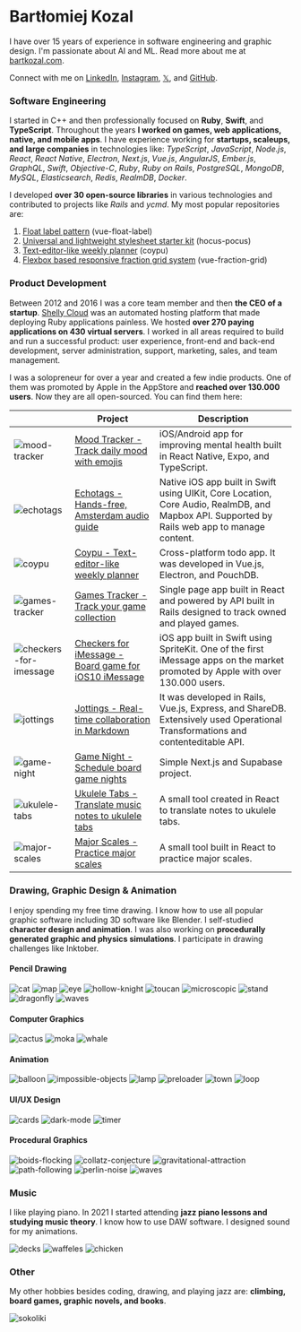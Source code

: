 # Bartłomiej Kozal

I have over 15 years of experience in software engineering and graphic design. I'm passionate about AI and ML. Read more about me at [bartkozal.com](https://bartkozal.com/).

Connect with me on [LinkedIn](https://www.linkedin.com/in/bartkozal/), [Instagram](https://www.instagram.com/bartkozal/), [𝕏](https://x.com/bartkozal), and [GitHub](https://github.com/bartkozal).

### Software Engineering

I started in C++ and then professionally focused on **Ruby**, **Swift**, and **TypeScript**. Throughout the years **I worked on games, web applications, native, and mobile apps**. I have experience working for **startups, scaleups, and large companies** in technologies like: _TypeScript_, _JavaScript_, _Node.js_, _React_, _React Native_, _Electron_, _Next.js_, _Vue.js_, _AngularJS_, _Ember.js_, _GraphQL_, _Swift_, _Objective-C_, _Ruby_, _Ruby on Rails_, _PostgreSQL_, _MongoDB_, _MySQL_, _Elasticsearch_, _Redis_, _RealmDB_, _Docker_.

I developed **over 30 open-source libraries** in various technologies and contributed to projects like _Rails_ and _ycmd_. My most popular repositories are:
1. [Float label pattern](https://github.com/bartkozal/vue-float-label) (vue-float-label)
2. [Universal and lightweight stylesheet starter kit](https://github.com/bartkozal/hocus-pocus) (hocus-pocus)
3. [Text-editor-like weekly planner](https://github.com/bartkozal/coypu) (coypu)
4. [Flexbox based responsive fraction grid system](https://github.com/bartkozal/vue-fraction-grid) (vue-fraction-grid)

### Product Development

Between 2012 and 2016 I was a core team member and then **the CEO of a startup**. [Shelly Cloud](https://shellycloud.com/) was an automated hosting platform that made deploying Ruby applications painless. We hosted **over 270 paying applications on 430 virtual servers**. I worked in all areas required to build and run a successful product: user experience, front-end and back-end development, server administration, support, marketing, sales, and team management.

I was a solopreneur for over a year and created a few indie products. One of them was promoted by Apple in the AppStore and **reached over 130.000 users**. Now they are all open-sourced. You can find them here:

|  | Project | Description |
|------|---------|-------------|
| ![mood-tracker](https://github.com/bartkozal/bartkozal/assets/127219/a4909a11-2d1d-40f0-9d53-fae7ac3b51ce) | [Mood Tracker - Track daily mood with emojis](https://github.com/bartkozal/mood-tracker) | iOS/Android app for improving mental health built in React Native, Expo, and TypeScript. |
| ![echotags](https://github.com/bartkozal/bartkozal/assets/127219/0e2cf79c-2acc-4afd-af68-a2ce809dada3) | [Echotags - Hands-free, Amsterdam audio guide](https://github.com/bartkozal/echotags) | Native iOS app built in Swift using UIKit, Core Location, Core Audio, RealmDB, and Mapbox API. Supported by Rails web app to manage content. |
| ![coypu](https://github.com/bartkozal/bartkozal/assets/127219/0fc3f068-7ef8-4c16-916c-1c893fbce46b) | [Coypu - Text-editor-like weekly planner](https://github.com/bartkozal/coypu) | Cross-platform todo app. It was developed in Vue.js, Electron, and PouchDB. |
| ![games-tracker](https://github.com/bartkozal/bartkozal/assets/127219/0e4bd06a-ee2d-41e9-98bd-cdda8780b0ce) | [Games Tracker - Track your game collection](https://github.com/bartkozal/games-tracker) | Single page app built in React and powered by API built in Rails designed to track owned and played games. |
| ![checkers-for-imessage](https://github.com/bartkozal/bartkozal/assets/127219/7f2ebc43-3494-4b26-a233-526b29f970fe) | [Checkers for iMessage - Board game for iOS10 iMessage](https://github.com/bartkozal/checkers) | iOS app built in Swift using SpriteKit. One of the first iMessage apps on the market promoted by Apple with over 130.000 users. |
| ![jottings](https://github.com/bartkozal/bartkozal/assets/127219/b0a357bd-6f5f-4b32-bb30-df3d63b0d4a6) | [Jottings - Real-time collaboration in Markdown](https://github.com/bartkozal/jottings) | It was developed in Rails, Vue.js, Express, and ShareDB. Extensively used Operational Transformations and contenteditable API. |
| ![game-night](https://github.com/bartkozal/bartkozal/assets/127219/f969fe22-b0e6-4b0b-9917-acf1a41f9b28) | [Game Night - Schedule board game nights](https://github.com/bartkozal/game-night) | Simple Next.js and Supabase project. |
| ![ukulele-tabs](https://github.com/bartkozal/bartkozal/assets/127219/cdfa7639-9d9f-4463-a740-bd776e205767) | [Ukulele Tabs - Translate music notes to ukulele tabs](https://ukulele-tabs.bartkozal.com/) | A small tool created in React to translate notes to ukulele tabs. |
| ![major-scales](https://github.com/bartkozal/bartkozal/assets/127219/dac0ab51-cd26-4e20-b25a-a569605029ee) | [Major Scales - Practice major scales](https://major-scales.bartkozal.com/) | A small tool built in React to practice major scales. |

### Drawing, Graphic Design & Animation

I enjoy spending my free time drawing. I know how to use all popular graphic software including 3D software like Blender. I self-studied **character design and animation**. I was also working on **procedurally generated graphic and physics simulations**. I participate in drawing challenges like Inktober.

#### Pencil Drawing

![cat](https://github.com/bartkozal/bartkozal/assets/127219/829bd621-9963-479f-bcf7-1e90a65615c7)
![map](https://github.com/bartkozal/bartkozal/assets/127219/5b0260fb-7089-464c-b7ed-2fb37773503f)
![eye](https://github.com/bartkozal/bartkozal/assets/127219/7cd09ddd-a839-47ab-b750-b2ecd313ae86)
![hollow-knight](https://github.com/bartkozal/bartkozal/assets/127219/b8c2d9a6-7160-4b2d-bec6-def7bb9993db)
![toucan](https://github.com/bartkozal/bartkozal/assets/127219/8eafdbd4-fd06-47c8-bf44-5bad0c9e09f9)
![microscopic](https://github.com/bartkozal/bartkozal/assets/127219/e14d9a03-f830-4cda-be46-673bc39ada70)
![stand](https://github.com/bartkozal/bartkozal/assets/127219/a6d08f91-b7a9-4573-91ba-e94fe9ae6b01)
![dragonfly](https://github.com/bartkozal/bartkozal/assets/127219/154f7ef7-7b97-4fae-81b6-bcb9a958b8ad)
![waves](https://github.com/bartkozal/bartkozal/assets/127219/87eee1ac-ea4b-4b29-8ca2-ac6b84103c8d)


#### Computer Graphics

![cactus](https://github.com/bartkozal/bartkozal/assets/127219/dd1fbcaf-ec46-425d-86ac-5e64841d9e36)
![moka](https://github.com/bartkozal/bartkozal/assets/127219/e4a055b8-396d-4031-bacd-930f30336bd5)
![whale](https://github.com/bartkozal/bartkozal/assets/127219/01a50b07-62f7-4f3b-ae44-fd1121a5523f)

#### Animation

![balloon](https://github.com/bartkozal/bartkozal/assets/127219/3de282d9-dee3-4586-9e5f-b89f3421009e)
![impossible-objects](https://github.com/bartkozal/bartkozal/assets/127219/e7a70232-bac5-4ac8-9e90-7d996d83af07)
![lamp](https://github.com/bartkozal/bartkozal/assets/127219/168c7116-9698-4162-85f4-2e644510ec3a)
![preloader](https://github.com/bartkozal/bartkozal/assets/127219/0d8630a8-202e-400d-b9e4-020878e3f943)
![town](https://github.com/bartkozal/bartkozal/assets/127219/bccf0d0d-beff-4e92-8d84-f0985561fef4)
![loop](https://github.com/bartkozal/bartkozal/assets/127219/cce09fb7-0051-4e98-a9ab-67e0ca951fe5)

#### UI/UX Design

![cards](https://github.com/bartkozal/bartkozal/assets/127219/3d857f93-76bb-4ce3-9931-6bea3c45ed91)
![dark-mode](https://github.com/bartkozal/bartkozal/assets/127219/cd816ab0-88eb-4658-a2da-b554cdfd8d72)
![timer](https://github.com/bartkozal/bartkozal/assets/127219/8837e24b-4f0d-4dc4-a4de-53228b484559)

#### Procedural Graphics

![boids-flocking](https://github.com/bartkozal/bartkozal/assets/127219/26ec3ec4-9461-4d7d-885c-b29fb573511e)
![collatz-conjecture](https://github.com/bartkozal/bartkozal/assets/127219/a58e785c-95bd-4634-a539-17a82f528b8f)
![gravitational-attraction](https://github.com/bartkozal/bartkozal/assets/127219/f697385e-f4aa-4532-9546-a403951d0023)
![path-following](https://github.com/bartkozal/bartkozal/assets/127219/b662a184-6d0e-403b-ad18-636fa0b0e155)
![perlin-noise](https://github.com/bartkozal/bartkozal/assets/127219/909fefd0-ba92-4276-b093-98c7d925f71e)
![waves](https://github.com/bartkozal/bartkozal/assets/127219/315c8eb0-b776-4cc8-9fe2-dc8c7c7b1f25)

### Music

I like playing piano. In 2021 I started attending **jazz piano lessons and studying music theory**. I know how to use DAW software. I designed sound for my animations.

![decks](https://github.com/bartkozal/bartkozal/assets/127219/56802433-f2de-4774-9373-f43904c3c23e)
![waffeles](https://github.com/bartkozal/bartkozal/assets/127219/ef4f03a7-8ff7-49b6-84c3-52efb6dc0c77)
![chicken](https://github.com/bartkozal/bartkozal/assets/127219/d3e5d3ae-f8e3-4b9c-93ea-98144a1306ff)

### Other

My other hobbies besides coding, drawing, and playing jazz are: **climbing, board games, graphic novels, and books**.

![sokoliki](https://github.com/bartkozal/bartkozal/assets/127219/170eb874-1d4a-45a3-b81f-9259ba274d8a)
